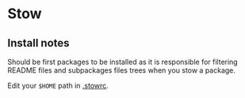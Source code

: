 # Stow

## Install notes

Should be first packages to be installed as it is responsible for filtering README files and subpackages files trees when you stow a package.

Edit your `$HOME` path in [.stowrc](.stowrc).
